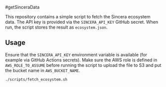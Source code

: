 #getSinceraData

This repository contains a simple script to fetch the Sincera ecosystem data. The API key is provided via the `SINCERA_API_KEY` GitHub secret. When run, the script stores the result as `ecosystem.json`.

## Usage

Ensure that the `SINCERA_API_KEY` environment variable is available (for example via GitHub Actions secrets). Make sure the AWS role is defined in `AWS_ROLE_TO_ASSUME` before running the script to upload the file to S3 and put the bucket name in `AWS_BUCKET_NAME`.

```bash
./scripts/fetch_ecosystem.sh
```
